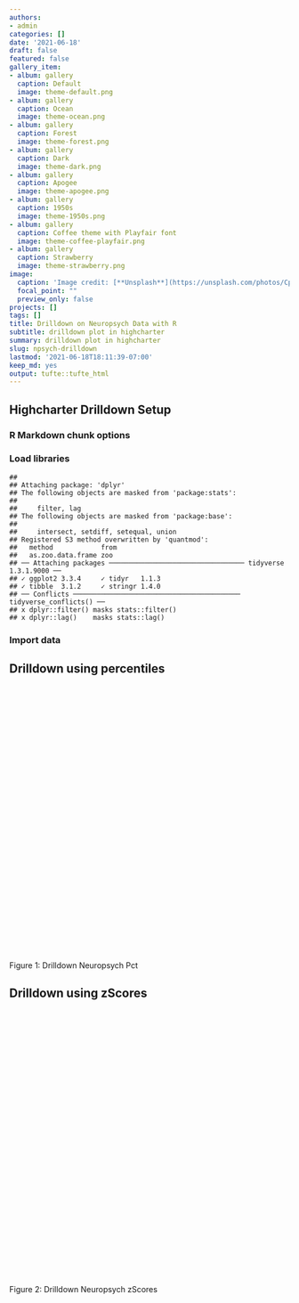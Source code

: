```yaml
---
authors:
- admin
categories: []
date: '2021-06-18'
draft: false
featured: false
gallery_item:
- album: gallery
  caption: Default
  image: theme-default.png
- album: gallery
  caption: Ocean
  image: theme-ocean.png
- album: gallery
  caption: Forest
  image: theme-forest.png
- album: gallery
  caption: Dark
  image: theme-dark.png
- album: gallery
  caption: Apogee
  image: theme-apogee.png
- album: gallery
  caption: 1950s
  image: theme-1950s.png
- album: gallery
  caption: Coffee theme with Playfair font
  image: theme-coffee-playfair.png
- album: gallery
  caption: Strawberry
  image: theme-strawberry.png
image:
  caption: 'Image credit: [**Unsplash**](https://unsplash.com/photos/CpkOjOcXdUY)'
  focal_point: ""
  preview_only: false
projects: []
tags: []
title: Drilldown on Neuropsych Data with R
subtitle: drilldown plot in highcharter
summary: drilldown plot in highcharter
slug: npsych-drilldown
lastmod: '2021-06-18T18:11:39-07:00'
keep_md: yes
output: tufte::tufte_html
---
```


<script src="{{< blogdown/postref >}}index.en_files/htmlwidgets/htmlwidgets.js"></script>
<script src="{{< blogdown/postref >}}index.en_files/pymjs/pym.v1.js"></script>
<script src="{{< blogdown/postref >}}index.en_files/widgetframe-binding/widgetframe.js"></script>
<script src="{{< blogdown/postref >}}index.en_files/htmlwidgets/htmlwidgets.js"></script>
<script src="{{< blogdown/postref >}}index.en_files/pymjs/pym.v1.js"></script>
<script src="{{< blogdown/postref >}}index.en_files/widgetframe-binding/widgetframe.js"></script>

## Highcharter Drilldown Setup

### R Markdown chunk options

### Load libraries

    ## 
    ## Attaching package: 'dplyr'
    ## The following objects are masked from 'package:stats':
    ## 
    ##     filter, lag
    ## The following objects are masked from 'package:base':
    ## 
    ##     intersect, setdiff, setequal, union
    ## Registered S3 method overwritten by 'quantmod':
    ##   method            from
    ##   as.zoo.data.frame zoo
    ## ── Attaching packages ────────────────────────────────── tidyverse 1.3.1.9000 ──
    ## ✓ ggplot2 3.3.4     ✓ tidyr   1.1.3
    ## ✓ tibble  3.1.2     ✓ stringr 1.4.0
    ## ── Conflicts ────────────────────────────────────────── tidyverse_conflicts() ──
    ## x dplyr::filter() masks stats::filter()
    ## x dplyr::lag()    masks stats::lag()

<style type="text/css">
aside {
  margin-left: 100%;
  position: absolute;
}
</style>
<style type="text/css">
img {
  width: 100vw;
  margin-left: calc(50% - 50vw);
}
</style>

### Import data

## Drilldown using percentiles

<style type="text/css">
.drilld {
  width: 100vw;
  margin-left: calc(50% - 50vw);
}
</style>

<div class="figure">

<div id="htmlwidget-1" style="width:100%;height:480px;" class="widgetframe html-widget"></div>
<script type="application/json" data-for="htmlwidget-1">{"x":{"url":"index.en_files/figure-html//widgets/widget_drillp.html","options":{"xdomain":"*","allowfullscreen":false,"lazyload":false}},"evals":[],"jsHooks":[]}</script>
<p class="caption">
Figure 1: Drilldown Neuropsych Pct
</p>

</div>

## Drilldown using zScores

<div class="figure">

<div id="htmlwidget-2" style="width:100%;height:480px;" class="widgetframe html-widget"></div>
<script type="application/json" data-for="htmlwidget-2">{"x":{"url":"index.en_files/figure-html//widgets/widget_drillz.html","options":{"xdomain":"*","allowfullscreen":false,"lazyload":false}},"evals":[],"jsHooks":[]}</script>
<p class="caption">
Figure 2: Drilldown Neuropsych zScores
</p>

</div>
